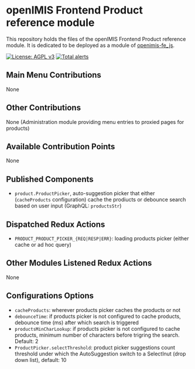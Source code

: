 # openIMIS Frontend Product reference module
This repository holds the files of the openIMIS Frontend Product reference module.
It is dedicated to be deployed as a module of [openimis-fe_js](https://github.com/openimis/openimis-fe_js).

[![License: AGPL v3](https://img.shields.io/badge/License-AGPL%20v3-blue.svg)](https://www.gnu.org/licenses/agpl-3.0)
[![Total alerts](https://img.shields.io/lgtm/alerts/g/openimis/openimis-fe-product_js.svg?logo=lgtm&logoWidth=18)](https://lgtm.com/projects/g/openimis/openimis-fe-product_js/alerts/)

## Main Menu Contributions
None

## Other Contributions
None (Administration module providing menu entries to proxied pages for products)

## Available Contribution Points
None

## Published Components
* `product.ProductPicker`, auto-suggestion picker that either (`cacheProducts` configuration) cache the prodiucts or debounce search based on user input (GraphQL: `productsStr`)


## Dispatched Redux Actions
* `PRODUCT_PRODUCT_PICKER_{REQ|RESP|ERR}`: loading products picker (either cache or ad hoc query)

## Other Modules Listened Redux Actions
None

## Configurations Options
* `cacheProducts`: wherever products picker caches the products or not
* `debounceTime`: if products picker is not configured to cache products, debounce time (ms) after which search is triggered
* `productsMinCharLookup`: if products picker is not configured to cache products, minimum number of characters before trigring the search. Default: 2
* `ProductPicker.selectThreshold`: product picker suggestions count threshold under which the AutoSuggestion switch to a SelectInut (drop down list), default: 10
